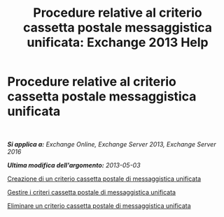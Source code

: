 ﻿---
title: 'Procedure relative al criterio cassetta postale messaggistica unificata: Exchange 2013 Help'
TOCTitle: Procedure relative al criterio cassetta postale messaggistica unificata
ms:assetid: 37db12de-109f-4e81-9e6a-effab2c2171d
ms:mtpsurl: https://technet.microsoft.com/it-it/library/JJ851061(v=EXCHG.150)
ms:contentKeyID: 50555567
ms.date: 05/22/2018
mtps_version: v=EXCHG.150
ms.translationtype: MT
---

# Procedure relative al criterio cassetta postale messaggistica unificata

 

_**Si applica a:** Exchange Online, Exchange Server 2013, Exchange Server 2016_

_**Ultima modifica dell'argomento:** 2013-05-03_

[Creazione di un criterio cassetta postale di messaggistica unificata](create-a-um-mailbox-policy-exchange-2013-help.md)

[Gestire i criteri cassetta postale di messaggistica unificata](manage-a-um-mailbox-policy-exchange-2013-help.md)

[Eliminare un criterio cassetta postale di messaggistica unificata](delete-a-um-mailbox-policy-exchange-2013-help.md)

